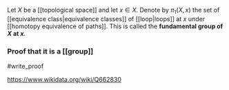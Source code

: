 Let $X$ be a [[topological space]] and let $x \in X$. Denote by $\pi_1(X,x)$ the set of [[equivalence class|equivalence classes]] of [[loop|loops]] at $x$ under [[homotopy equivalence of paths]]. This is called the **fundamental group of $X$ at $x$**.

### Proof that it is a [[group]]
#write_proof 

https://www.wikidata.org/wiki/Q662830